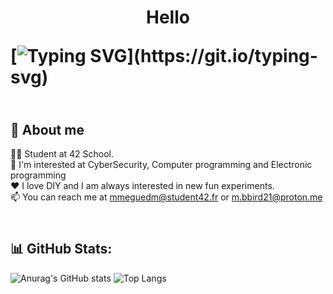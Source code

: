 <h1><p align="center">Hello</p>

[![Typing SVG](https://readme-typing-svg.demolab.com?font=Raleway&size=70&color=02B5F7&center=true&vCenter=true&random=false&width=2600&height=150&lines=They+dit+not+know+it+was+impossible%2C;So+they+dit+it.)](https://git.io/typing-svg)

## <br>💫 About me
:student: Student at 42 School.  
👀 I'm interested at CyberSecurity, Computer programming and Electronic programming  
❤️ I love DIY and I am always interested in new fun experiments.  
📫 You can reach me at mmeguedm@student42.fr or m.bbird21@proton.me

 
## <br>📊 GitHub Stats:

![Anurag's GitHub stats](https://github-readme-stats.vercel.app/api?username=bbird-21&show_icons=true&theme=radical)
![Top Langs](https://github-readme-stats.vercel.app/api/top-langs/?username=bbird-21&theme=radical)
